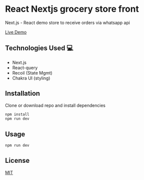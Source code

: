 # React Nextjs grocery store front
Next.js - React demo store to receive orders via whatsapp api

[Live Demo](https://techgrocery.vercel.app/)

 ## Technologies Used 💻

- Next.js
- React-query
- Recoil (State Mgmt)
- Chakra UI (styling)


## Installation
Clone or download repo and install dependencies
```bash
npm install
npm run dev
```

## Usage

```bash
npm run dev
```

## License
[MIT](https://choosealicense.com/licenses/mit/)
